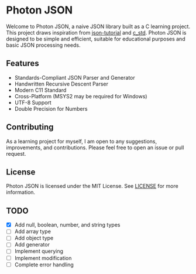 # Photon JSON

Welcome to Photon JSON, a naive JSON library built as a C learning project. This project draws inspiration from [json-tutorial](https://github.com/miloyip/json-tutorial) and [c_std](https://github.com/KaisenAmin/c_std). Photon JSON is designed to be simple and efficient, suitable for educational purposes and basic JSON processing needs.

## Features

- Standards-Compliant JSON Parser and Generator
- Handwritten Recursive Descent Parser
- Modern C11 Standard
- Cross-Platform (MSYS2 may be required for Windows)
- UTF-8 Support
- Double Precision for Numbers

## Contributing

As a learning project for myself, I am open to any suggestions, improvements, and contributions. Please feel free to open an issue or pull request.

## License

Photon JSON is licensed under the MIT License. See [LICENSE](LICENSE) for more information.

## TODO

- [x] Add null, boolean, number, and string types
- [ ] Add array type
- [ ] Add object type
- [ ] Add generator
- [ ] Implement querying
- [ ] Implement modification
- [ ] Complete error handling
